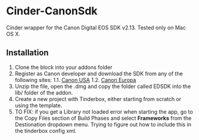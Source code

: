 Cinder-CanonSdk
===============

Cinder wrapper for the Canon Digital EOS SDK v2.13. Tested only on Mac OS X.

Installation
------------
1. Clone the block into your addons folder
2. Register as Canon developer and download the SDK from any of the following sites:
1.1. [Canon USA](http://consumer.usa.canon.com/cusa/support/consumer/eos_slr_camera_systems/eos_digital_slr_cameras/digital_rebel_xt?fileURL=ps_sdk_form&pageKeyCode=downloadLicense&id=0901e02480057a74_1&productOverviewCid=0901e0248003ce28&keycode=Sdk_Lic)
1.2. [Canon Europa](https://www.didp.canon-europa.com/)
3. Unzip the file, open the .dmg and copy the folder called EDSDK into the lib/ folder of the addon.
4. Create a new project with Tinderbox, either starting from scratch or using the template.
5. TO FIX: if you get a Library not loaded error when starting the app, go to the Copy Files section of Build Phases and select **Frameworks** from the Destionation dropdown menu. Trying to figure out how to include this in the tinderbox config xml.

